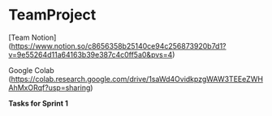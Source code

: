 # TeamProject

[Team Notion] (https://www.notion.so/c8656358b25140ce94c256873920b7d1?v=9e55264d11a64163b39e387c4c0ff5a0&pvs=4)

Google Colab (https://colab.research.google.com/drive/1saWd4OvidkpzgWAW3TEEeZWHAhMxORqf?usp=sharing)

**Tasks for Sprint 1**
